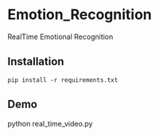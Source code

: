 # Emotion_Recognition
RealTime Emotional Recognition

## Installation

```shell
pip install -r requirements.txt
```

## Demo

python real_time_video.py
